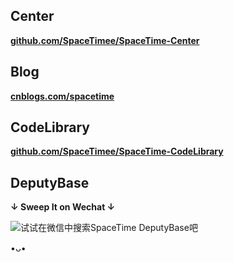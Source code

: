 ## **Center**
[**github.com/SpaceTimee/SpaceTime-Center**](//github.com/SpaceTimee/SpaceTime-Center)

## **Blog**
[**cnblogs.com/spacetime**](//cnblogs.com/spacetime)

## **CodeLibrary**
[**github.com/SpaceTimee/SpaceTime-CodeLibrary**](//github.com/SpaceTimee/SpaceTime-CodeLibrary)

## **DeputyBase**
**↓  Sweep It on Wechat  ↓**

![**试试在微信中搜索SpaceTime DeputyBase吧**](https://github.com/SpaceTimee/Website-Resources/blob/master/SpaceTimeDeputyBase.jpg)

•ᴗ•
